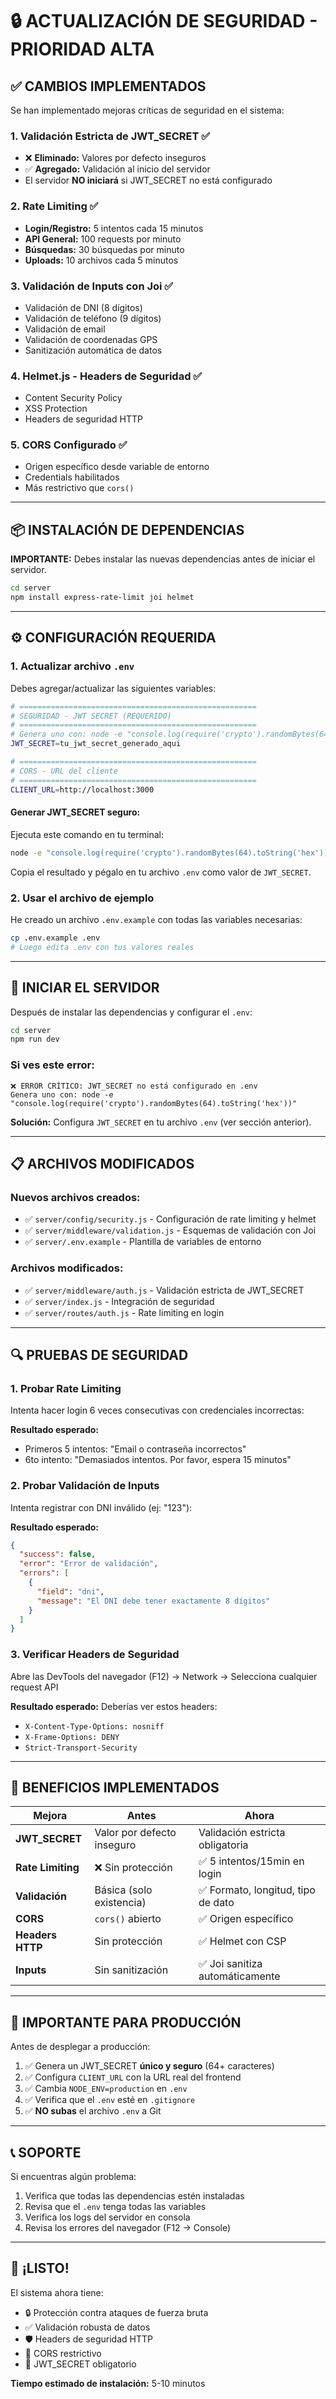 # 🔒 ACTUALIZACIÓN DE SEGURIDAD - PRIORIDAD ALTA

## ✅ CAMBIOS IMPLEMENTADOS

Se han implementado mejoras críticas de seguridad en el sistema:

### 1. **Validación Estricta de JWT_SECRET** ✅
- ❌ **Eliminado:** Valores por defecto inseguros
- ✅ **Agregado:** Validación al inicio del servidor
- El servidor **NO iniciará** si JWT_SECRET no está configurado

### 2. **Rate Limiting** ✅
- **Login/Registro:** 5 intentos cada 15 minutos
- **API General:** 100 requests por minuto
- **Búsquedas:** 30 búsquedas por minuto  
- **Uploads:** 10 archivos cada 5 minutos

### 3. **Validación de Inputs con Joi** ✅
- Validación de DNI (8 dígitos)
- Validación de teléfono (9 dígitos)
- Validación de email
- Validación de coordenadas GPS
- Sanitización automática de datos

### 4. **Helmet.js - Headers de Seguridad** ✅
- Content Security Policy
- XSS Protection
- Headers de seguridad HTTP

### 5. **CORS Configurado** ✅
- Origen específico desde variable de entorno
- Credentials habilitados
- Más restrictivo que `cors()`

---

## 📦 INSTALACIÓN DE DEPENDENCIAS

**IMPORTANTE:** Debes instalar las nuevas dependencias antes de iniciar el servidor.

```bash
cd server
npm install express-rate-limit joi helmet
```

---

## ⚙️ CONFIGURACIÓN REQUERIDA

### 1. **Actualizar archivo `.env`**

Debes agregar/actualizar las siguientes variables:

```bash
# =====================================================
# SEGURIDAD - JWT SECRET (REQUERIDO)
# =====================================================
# Genera uno con: node -e "console.log(require('crypto').randomBytes(64).toString('hex'))"
JWT_SECRET=tu_jwt_secret_generado_aqui

# =====================================================
# CORS - URL del cliente
# =====================================================
CLIENT_URL=http://localhost:3000
```

#### **Generar JWT_SECRET seguro:**

Ejecuta este comando en tu terminal:

```bash
node -e "console.log(require('crypto').randomBytes(64).toString('hex'))"
```

Copia el resultado y pégalo en tu archivo `.env` como valor de `JWT_SECRET`.

### 2. **Usar el archivo de ejemplo**

He creado un archivo `.env.example` con todas las variables necesarias:

```bash
cp .env.example .env
# Luego edita .env con tus valores reales
```

---

## 🚀 INICIAR EL SERVIDOR

Después de instalar las dependencias y configurar el `.env`:

```bash
cd server
npm run dev
```

### **Si ves este error:**

```
❌ ERROR CRÍTICO: JWT_SECRET no está configurado en .env
Genera uno con: node -e "console.log(require('crypto').randomBytes(64).toString('hex'))"
```

**Solución:** Configura `JWT_SECRET` en tu archivo `.env` (ver sección anterior).

---

## 📋 ARCHIVOS MODIFICADOS

### **Nuevos archivos creados:**
- ✅ `server/config/security.js` - Configuración de rate limiting y helmet
- ✅ `server/middleware/validation.js` - Esquemas de validación con Joi
- ✅ `server/.env.example` - Plantilla de variables de entorno

### **Archivos modificados:**
- ✅ `server/middleware/auth.js` - Validación estricta de JWT_SECRET
- ✅ `server/index.js` - Integración de seguridad
- ✅ `server/routes/auth.js` - Rate limiting en login

---

## 🔍 PRUEBAS DE SEGURIDAD

### **1. Probar Rate Limiting**

Intenta hacer login 6 veces consecutivas con credenciales incorrectas:

**Resultado esperado:** 
- Primeros 5 intentos: "Email o contraseña incorrectos"
- 6to intento: "Demasiados intentos. Por favor, espera 15 minutos"

### **2. Probar Validación de Inputs**

Intenta registrar con DNI inválido (ej: "123"):

**Resultado esperado:**
```json
{
  "success": false,
  "error": "Error de validación",
  "errors": [
    {
      "field": "dni",
      "message": "El DNI debe tener exactamente 8 dígitos"
    }
  ]
}
```

### **3. Verificar Headers de Seguridad**

Abre las DevTools del navegador (F12) → Network → Selecciona cualquier request API

**Resultado esperado:** Deberías ver estos headers:
- `X-Content-Type-Options: nosniff`
- `X-Frame-Options: DENY`
- `Strict-Transport-Security`

---

## 🎯 BENEFICIOS IMPLEMENTADOS

| Mejora | Antes | Ahora |
|--------|-------|-------|
| **JWT_SECRET** | Valor por defecto inseguro | Validación estricta obligatoria |
| **Rate Limiting** | ❌ Sin protección | ✅ 5 intentos/15min en login |
| **Validación** | Básica (solo existencia) | ✅ Formato, longitud, tipo de dato |
| **CORS** | `cors()` abierto | ✅ Origen específico |
| **Headers HTTP** | Sin protección | ✅ Helmet con CSP |
| **Inputs** | Sin sanitización | ✅ Joi sanitiza automáticamente |

---

## 🚨 IMPORTANTE PARA PRODUCCIÓN

Antes de desplegar a producción:

1. ✅ Genera un JWT_SECRET **único y seguro** (64+ caracteres)
2. ✅ Configura `CLIENT_URL` con la URL real del frontend
3. ✅ Cambia `NODE_ENV=production` en `.env`
4. ✅ Verifica que el `.env` esté en `.gitignore`
5. ✅ **NO subas** el archivo `.env` a Git

---

## 📞 SOPORTE

Si encuentras algún problema:

1. Verifica que todas las dependencias estén instaladas
2. Revisa que el `.env` tenga todas las variables
3. Verifica los logs del servidor en consola
4. Revisa los errores del navegador (F12 → Console)

---

## 🎉 ¡LISTO!

El sistema ahora tiene:
- 🔒 Protección contra ataques de fuerza bruta
- ✅ Validación robusta de datos
- 🛡️ Headers de seguridad HTTP
- 🚫 CORS restrictivo
- 🔐 JWT_SECRET obligatorio

**Tiempo estimado de instalación:** 5-10 minutos

